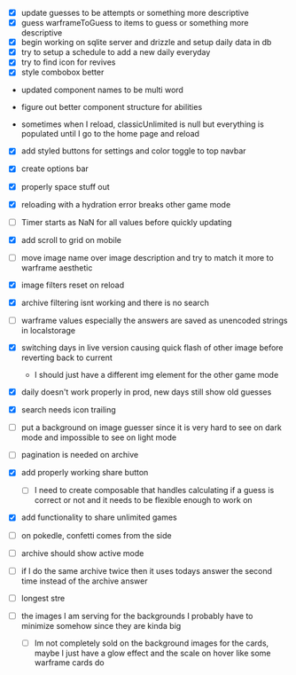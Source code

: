 - [x] update guesses to be attempts or something more descriptive
- [x] guess warframeToGuess to items to guess or something more descriptive
- [x] begin working on sqlite server and drizzle and setup daily data in db
- [x] try to setup a schedule to add a new daily everyday
- [x] try to find icon for revives
- [x] style combobox better
- updated component names to be multi word
- figure out better component structure for abilities

- sometimes when I reload, classicUnlimited is null but everything is populated until I go to the home page and reload

- [x] add styled buttons for settings and color toggle to top navbar
- [x] create options bar
- [x] properly space stuff out

- [x] reloading with a hydration error breaks other game mode
- [ ] Timer starts as NaN for all values before quickly updating
- [x] add scroll to grid on mobile
- [ ] move image name over image description and try to match it more to warframe aesthetic
- [x] image filters reset on reload

- [x] archive filtering isnt working and there is no search
- [ ] warframe values especially the answers are saved as unencoded strings in localstorage
- [x] switching days in live version causing quick flash of other image before reverting back to current
  - I should just have a different img element for the other game mode
- [x] daily doesn't work properly in prod, new days still show old guesses
- [x] search needs icon trailing

- [ ] put a background on image guesser since it is very hard to see on dark mode and impossible to see on light mode
- [ ] pagination is needed on archive
- [x] add properly working share button
  - [ ] I need to create composable that handles calculating if a guess is correct or not and it needs to be flexible enough to work on
- [x] add functionality to share unlimited games
- [ ] on pokedle, confetti comes from the side
- [ ] archive should show active mode
- [ ] if I do the same archive twice then it uses todays answer the second time instead of the archive answer
- [ ] longest stre
- [ ] the images I am serving for the backgrounds I probably have to minimize somehow since they are kinda big
  - [ ] Im not completely sold on the background images for the cards, maybe I just have a glow effect and the scale on hover like some warframe cards do
